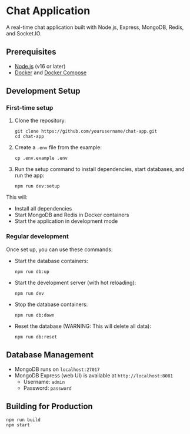 # Chat Application

A real-time chat application built with Node.js, Express, MongoDB, Redis, and Socket.IO.

## Prerequisites

- [Node.js](https://nodejs.org/) (v16 or later)
- [Docker](https://www.docker.com/get-started) and [Docker Compose](https://docs.docker.com/compose/install/)

## Development Setup

### First-time setup

1. Clone the repository:
   ```
   git clone https://github.com/yourusername/chat-app.git
   cd chat-app
   ```

2. Create a `.env` file from the example:
   ```
   cp .env.example .env
   ```

3. Run the setup command to install dependencies, start databases, and run the app:
   ```
   npm run dev:setup
   ```

This will:
- Install all dependencies
- Start MongoDB and Redis in Docker containers
- Start the application in development mode

### Regular development

Once set up, you can use these commands:

- Start the database containers:
  ```
  npm run db:up
  ```

- Start the development server (with hot reloading):
  ```
  npm run dev
  ```

- Stop the database containers:
  ```
  npm run db:down
  ```

- Reset the database (WARNING: This will delete all data):
  ```
  npm run db:reset
  ```

## Database Management

- MongoDB runs on `localhost:27017`
- MongoDB Express (web UI) is available at `http://localhost:8081`
  - Username: `admin`
  - Password: `password`

## Building for Production

```
npm run build
npm start
```